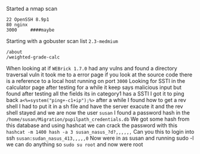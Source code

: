 Started a nmap scan 
```
22 OpenSSH 8.9p1
80 nginx
3000     ####maybe
```
Starting with a gobuster scan list `2.3-medmium` 
```
/about
/weighted-grade-calc
```
When looking at if `WEBrick 1.7.0` had any vulns and found a directory traversal vuln it took me to a error page if you look at the source code there is a reference to a local host running on port `3000`
Looking for SSTI in the calculator page after testing for a while it keep says malicious input but found after testing all the fields its in category1 has a SSTI I got it to ping back 
	`a<%=system("ping+-c1+ip");%>` 
after a while I found how to get a rev shell I had to put it in a sh file and have the server exacute it and the rev shell stayed and we are now the user `susan` I found a password hash in the 
	`/home/susan/Migration/pupilpath_credentials.db` 
We got some hash from this database and using hashcat we can crack the password with this
	`hashcat -m 1400 hash -a 3 susan_nasus_?d?,,,,,,` 
Can you this to login into ssh
	`susan:sudan_nasus_413,,,,,0` 
Now were in as susan and running sudo -l we can do anything so `sudo su root` and now were root